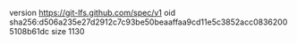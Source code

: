 version https://git-lfs.github.com/spec/v1
oid sha256:d506a235e27d2912c7c93be50beaaffaa9cd11e5c3852acc08362005108b61dc
size 1130
